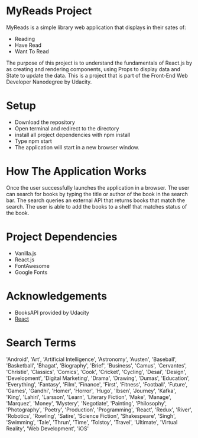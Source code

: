 # MyReads Project

MyReads is a simple library web application that displays in their sates of:
- Reading
- Have Read
- Want To Read

The purpose of this project is to understand the fundamentals of React.js by as creating and rendering components, using Props to display data and State to update the data.
This is a project that is part of the Front-End Web Developer Nanodegree by Udacity.

# Setup

- Download the repository
- Open terminal and redirect to the directory
- install all project dependencies with npm install
- Type npm start
- The application will start in a new browser window.

# How The Application Works

Once the user successfully launches the application in a browser. The user can search for books by typing the title or author of the book in the search bar. The search queries an external API that returns books that match the search. The user is able to add the books to a shelf that matches status of the book.

# Project Dependencies

- Vanilla.js
- React.js
- FontAwesome
- Google Fonts

# Acknowledgements

- BooksAPI provided by Udacity
- [React](https://reactjs.org/ )

# Search Terms

'Android', 'Art', 'Artificial Intelligence', 'Astronomy', 'Austen', 'Baseball', 'Basketball', 'Bhagat', 'Biography', 'Brief', 'Business', 'Camus', 'Cervantes', 'Christie', 'Classics', 'Comics', 'Cook', 'Cricket', 'Cycling', 'Desai', 'Design', 'Development', 'Digital Marketing', 'Drama', 'Drawing', 'Dumas', 'Education', 'Everything', 'Fantasy', 'Film', 'Finance', 'First', 'Fitness', 'Football', 'Future', 'Games', 'Gandhi', 'Homer', 'Horror', 'Hugo', 'Ibsen', 'Journey', 'Kafka', 'King', 'Lahiri', 'Larsson', 'Learn', 'Literary Fiction', 'Make', 'Manage', 'Marquez', 'Money', 'Mystery', 'Negotiate', 'Painting', 'Philosophy', 'Photography', 'Poetry', 'Production', 'Programming', 'React', 'Redux', 'River', 'Robotics', 'Rowling', 'Satire', 'Science Fiction', 'Shakespeare', 'Singh', 'Swimming', 'Tale', 'Thrun', 'Time', 'Tolstoy', 'Travel', 'Ultimate', 'Virtual Reality', 'Web Development', 'iOS'
